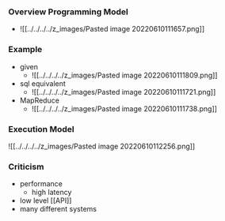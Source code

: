 ### Overview Programming Model
+ ![[../../../../z_images/Pasted image 20220610111657.png]]

### Example
+ given
	+ ![[../../../../z_images/Pasted image 20220610111809.png]]
+ sql equivalent
	+ ![[../../../../z_images/Pasted image 20220610111721.png]]
+ MapReduce
	+ ![[../../../../z_images/Pasted image 20220610111738.png]]

### Execution Model
![[../../../../z_images/Pasted image 20220610112256.png]]

### Criticism
+ performance
	+ high latency
+ low level [[API]]
+ many different systems